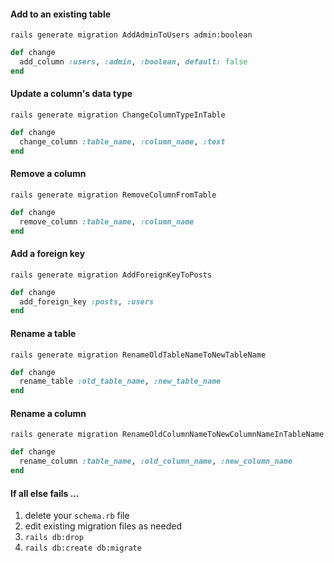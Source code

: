 #### Add to an existing table
`rails generate migration AddAdminToUsers admin:boolean`

```ruby
def change
  add_column :users, :admin, :boolean, default: false
end
```

#### Update a column's data type
`rails generate migration ChangeColumnTypeInTable`

```ruby
def change
  change_column :table_name, :column_name, :text
end
```
#### Remove a column
`rails generate migration RemoveColumnFromTable`
```ruby
def change
  remove_column :table_name, :column_name
end
```
#### Add a foreign key
`rails generate migration AddForeignKeyToPosts`
```ruby
def change
  add_foreign_key :posts, :users
end
```
#### Rename a table
`rails generate migration RenameOldTableNameToNewTableName`
```ruby
def change
  rename_table :old_table_name, :new_table_name
end
```

#### Rename a column
`rails generate migration RenameOldColumnNameToNewColumnNameInTableName`
```ruby
def change
  rename_column :table_name, :old_column_name, :new_column_name
end
```
#### If all else fails ...
1. delete your `schema.rb` file
2. edit existing migration files as needed
3. `rails db:drop`
4. `rails db:create db:migrate`
